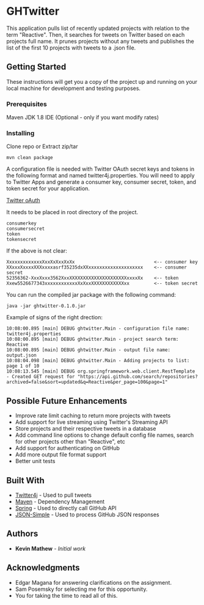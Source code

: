 # GHTwitter

This application pulls list of recently updated projects with relation to the term "Reactive". Then, it searches for tweets on Twitter based on each projects full name. It prunes projects without any tweets and publishes the list of the first 10 projects with tweets to a .json file.

## Getting Started

These instructions will get you a copy of the project up and running on your local machine for development and testing purposes. 

### Prerequisites

Maven
JDK 1.8
IDE (Optional - only if you want modify rates)

### Installing

Clone repo or Extract zip/tar


```
mvn clean package 
```

A configuration file is needed with Twitter OAuth secret keys and tokens in the following format and named twitter4j.properties. You will need to apply to Twitter Apps and generate a consumer key, consumer secret, token, and token secret for your application.

[Twitter oAuth](https://developer.twitter.com/en/docs/basics/authentication/overview/application-only.html)

It needs to be placed in root directory of the project.

```
consumerkey
consumersecret
token
tokensecret
```

If the above is not clear:

```
XxxxxxxxxxxxxXxxXxXxxXxXx                             <-- consumer key
XXxxxXxxxxXXXxxxxasrf35235dxXXxxxxxxxxxxxxxxxxxxxx    <-- consumer secret
52356362-XxxXxxx3562XxxXXXXXXXXXXXXXXXXXXXXXxxxxXx    <-- token
Xxew5526677343xxxxxxxxxxxxXxXxxXXXXXXXXXXXXxx         <-- token secret
```

You can run the compiled jar package with the following command:

```
java -jar ghtwitter-0.1.0.jar

```

Example of signs of the right drection:

```
10:08:00.895 [main] DEBUG ghtwitter.Main - configuration file name: twitter4j.properties
10:08:00.895 [main] DEBUG ghtwitter.Main - project search term: Reactive
10:08:00.895 [main] DEBUG ghtwitter.Main - output file name: output.json
10:08:04.098 [main] DEBUG ghtwitter.Main - Adding projects to list: page 1 of 10
10:08:13.545 [main] DEBUG org.springframework.web.client.RestTemplate - Created GET request for "https://api.github.com/search/repositories?archived=false&sort=updated&q=Reactive&per_page=100&page=1"
```

## Possible Future Enhancements

* Improve rate limit caching to return more projects with tweets
* Add support for live streaming using Twitter's Streaming API
* Store projects and their respective tweets in a database
* Add command line options to change default config file names, search for other projects other than "Reactive", etc
* Add support for authenticating on GitHub
* Add more output file format support
* Better unit tests

## Built With

* [Twitter4j](https://github.com/yusuke/twitter4j/) - Used to pull tweets
* [Maven](https://maven.apache.org/) - Dependency Management
* [Spring](https://rometools.github.io/rome/) - Used to directly call GitHub API
* [JSON-Simple](https://code.google.com/archive/p/json-simple/) - Used to process GitHub JSON responses
 

## Authors

* **Kevin Mathew** - *Initial work* 


## Acknowledgments

* Edgar Magana for answering clarifications on the assignment.
* Sam Posemsky for selecting me for this opportunity.
* You for taking the time to read all of this.
